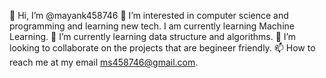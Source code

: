 👋 Hi, I’m @mayank458746
👀 I’m interested in computer science and programming and learning new tech.
I am currently learning Machine Learning.
🌱 I’m currently learning data structure and algorithms.
💞️ I’m looking to collaborate on the projects that are begineer friendly.
📫 How to reach me at my email ms458746@gmail.com.
